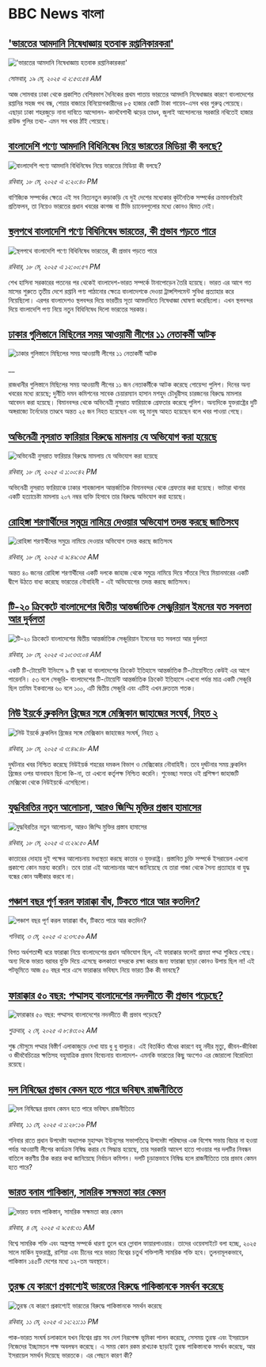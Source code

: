 # BBC News বাংলা## [ 'ভারতের আমদানি নিষেধাজ্ঞায় হতবাক রপ্তানিকারকরা'](https://www.bbc.com/bengali/articles/c0r15vq84e9o?at_campaign=githubrss)![ 'ভারতের আমদানি নিষেধাজ্ঞায় হতবাক রপ্তানিকারকরা'](https://ichef.bbci.co.uk/ace/standard/240/cpsprodpb/c650/live/d9fb0b00-3458-11f0-b5f8-4f1d446b8adc.jpg)_সোমবার, ১৯ মে, ২০২৫ এ ২:৫৩:৫৪ AM_আজ সোমবার ঢাকা থেকে প্রকাশিত বেশিরভাগ দৈনিকের প্রথম পাতায় ভারতের আমদানি নিষেধাজ্ঞার কারণে বাংলাদেশের রপ্তানির সহজ পথ বন্ধ, শেয়ার বাজারে বিনিয়োগকারীদের ৮৫ হাজার কোটি টাকা গায়েব-এসব খবর গুরুত্ব পেয়েছে।এছাড়া ঢাকা শহরজুড়ে নানা দাবিতে আন্দোলন- কালবৈশাখী ঝড়ের তাণ্ডব, জুলাই আন্দোলনের সরকারি নথিতেই হাজার রাউন্ড গুলির তথ্য- এমন সব খবর ঠাঁই পেয়েছে।## [বাংলাদেশি পণ্যে আমদানি বিধিনিষেধ নিয়ে ভারতের মিডিয়া কী বলছে?](https://www.bbc.com/bengali/articles/c80k7r3ly00o?at_campaign=githubrss)![বাংলাদেশি পণ্যে আমদানি বিধিনিষেধ নিয়ে ভারতের মিডিয়া কী বলছে?](https://ichef.bbci.co.uk/ace/standard/240/cpsprodpb/3cfb/live/afd2a6e0-33e9-11f0-8519-3b5a01ebe413.jpg)_রবিবার, ১৮ মে, ২০২৫ এ ২:২০:৪০ PM_বাণিজ্যিক সম্পর্কের ক্ষেত্রে এই সব নিত্যনতুন কড়াকড়ি যে দুই দেশের মধ্যেকার কূটনৈতিক সম্পর্কের ক্রমাবনতিরই প্রতিফলন, তা নিয়েও ভারতের প্রধান খবরের কাগজ বা টিভি চ্যানেলগুলোর মধ্যে কোনও দ্বিমত নেই।## [স্থলপথে বাংলাদেশি পণ্যে বিধিনিষেধ ভারতের, কী প্রভাব পড়তে পারে](https://www.bbc.com/bengali/articles/c62ng8expm3o?at_campaign=githubrss)![স্থলপথে বাংলাদেশি পণ্যে বিধিনিষেধ ভারতের, কী প্রভাব পড়তে পারে](https://ichef.bbci.co.uk/ace/standard/240/cpsprodpb/e8cb/live/31b37320-33d5-11f0-8519-3b5a01ebe413.jpg)_রবিবার, ১৮ মে, ২০২৫ এ ১২:০০:৫৭ PM_শেখ হাসিনা সরকারের পতনের পর থেকেই বাংলাদেশ-ভারত সম্পর্কে টানাপোড়েন তৈরি হয়েছে। ভারত এর আগে গত মাসের শুরুতে তৃতীয় দেশে রপ্তানি পণ্য পাঠানোর ক্ষেত্রে বাংলাদেশকে দেওয়া ট্রান্সশিপমেন্ট সুবিধা প্রত্যাহার করে নিয়েছিলো। এরপর বাংলাদেশও স্থলবন্দর দিয়ে ভারতীয় সূতা আমদানিতে নিষেধাজ্ঞা ঘোষণা করেছিলো। এখন স্থলবন্দর দিয়ে বাংলাদেশি পণ্য নিয়ে নতুন বিধিনিষেধ দিলো ভারতের সরকার।## [ঢাকার গুলিস্তানে মিছিলের সময় আওয়ামী লীগের ১১ নেতাকর্মী আটক](https://www.bbc.co.uk/bengali/live/c4gke1el66et?at_campaign=githubrss)![ঢাকার গুলিস্তানে মিছিলের সময় আওয়ামী লীগের ১১ নেতাকর্মী আটক](https://ichef.bbci.co.uk/ace/standard/240/cpsprodpb/8e5f/live/91736880-33f1-11f0-96c3-cf669419a2b0.jpg)__রাজধানীর গুলিস্তানে মিছিলের সময় আওয়ামী লীগের ১১ জন নেতাকর্মীকে আটক করেছে গোয়েন্দা পুলিশ। দিনের অন্য খবরের মধ্যে রয়েছে; দুর্নীতি দমন কমিশনের সাবেক চেয়ারম্যান হাসান মশহুদ চৌধুরীসহ চারজনের বিরুদ্ধে মামলার আবেদন করা হয়েছে। বিমানবন্দর থেকে অভিনেত্রী নুসরাত ফারিয়াকে গ্রেফতার করেছে পুলিশ। অন্যদিকে যুক্তরাষ্ট্রের দুটি অঙ্গরাজ্যে টর্নেডোর তাণ্ডবে অন্তত ২৫ জন নিহত হয়েছেন এবং বহু মানুষ আহত হয়েছেন বলে খবর পাওয়া গেছে।## [অভিনেত্রী নুসরাত ফারিয়ার বিরুদ্ধে মামলায় যে অভিযোগ করা হয়েছে](https://www.bbc.com/bengali/articles/cj425xpey09o?at_campaign=githubrss)![অভিনেত্রী নুসরাত ফারিয়ার বিরুদ্ধে মামলায় যে অভিযোগ করা হয়েছে](https://ichef.bbci.co.uk/ace/standard/240/cpsprodpb/5ae6/live/e6094cc0-33e2-11f0-96f3-ab1a2b7558e0.jpg)_রবিবার, ১৮ মে, ২০২৫ এ ১:০০:৪২ PM_অভিনেত্রী নুসরাত ফারিয়াকে ঢাকার শাহজালাল আন্তর্জাতিক বিমানবন্দর থেকে গ্রেফতার করা হয়েছে। ভাটারা থানার একটি হত্যাচেষ্টা মামলায় ২০৭ নম্বর ব্যক্তি হিসাবে তার বিরুদ্ধে অভিযোগ করা হয়েছে।## [রোহিঙ্গা শরণার্থীদের সমুদ্রে নামিয়ে দেওয়ার অভিযোগ তদন্ত করছে জাতিসংঘ](https://www.bbc.com/bengali/articles/cg710lxd70eo?at_campaign=githubrss)![রোহিঙ্গা শরণার্থীদের সমুদ্রে নামিয়ে দেওয়ার অভিযোগ তদন্ত করছে জাতিসংঘ](https://ichef.bbci.co.uk/ace/standard/240/cpsprodpb/41b4/live/768dd010-33c3-11f0-8519-3b5a01ebe413.jpg)_রবিবার, ১৮ মে, ২০২৫ এ ৯:৪৯:৩৫ AM_অন্তত ৪০ জনের রোহিঙ্গা শরণার্থীদের একটি দলকে জাহাজ থেকে সমুদ্রে নামিয়ে দিয়ে সাঁতরে গিয়ে মিয়ানমারের একটি দ্বীপে উঠতে বাধ্য করেছে ভারতের নৌবাহিনী - এই অভিযোগের তদন্ত করছে জাতিসংঘ।## [টি-২০ ক্রিকেটে বাংলাদেশের দ্বিতীয় আন্তর্জাতিক সেঞ্চুরিয়ান ইমনের যত সবলতা আর দুর্বলতা](https://www.bbc.com/bengali/articles/cly32y4pv9wo?at_campaign=githubrss)![টি-২০ ক্রিকেটে বাংলাদেশের দ্বিতীয় আন্তর্জাতিক সেঞ্চুরিয়ান ইমনের যত সবলতা আর দুর্বলতা](https://ichef.bbci.co.uk/ace/standard/240/cpsprodpb/c3c8/live/bdee5d80-33c3-11f0-8519-3b5a01ebe413.png)_রবিবার, ১৮ মে, ২০২৫ এ ১০:৩৩:০৪ AM_একটি টি-টোয়েন্টি ইনিংসে ৯ টি ছক্কা যা বাংলাদেশের ক্রিকেট ইতিহাসে আন্তর্জাতিক টি-টোয়েন্টিতে কেউই এর আগে পারেননি। ৫৩ বলে সেঞ্চুরি- বাংলাদেশের টি-টোয়েন্টি আন্তর্জাতিক ক্রিকেট ইতিহাসে এখনো পর্যন্ত মাত্র একটি সেঞ্চুরি ছিল তামিম ইকবালের ৬০ বলে ১০০, এটি দ্বিতীয় সেঞ্চুরি এবং এটিই এখন দ্রুততম শতক।## [নিউ ইয়র্কে ব্রুকলিন ব্রিজের সঙ্গে মেক্সিকান জাহাজের সংঘর্ষ, নিহত ২](https://www.bbc.com/bengali/articles/cpd4e0ne8veo?at_campaign=githubrss)![নিউ ইয়র্কে ব্রুকলিন ব্রিজের সঙ্গে মেক্সিকান জাহাজের সংঘর্ষ, নিহত ২](https://ichef.bbci.co.uk/ace/standard/240/cpsprodpb/e34a/live/3d462c60-3398-11f0-8519-3b5a01ebe413.jpg)_রবিবার, ১৮ মে, ২০২৫ এ ৩:৪৯:৪৮ AM_দুর্ঘটনার খবর নিশ্চিত করেছে নিউইয়র্ক শহরের দমকল বিভাগ ও মেক্সিকোর নৌবাহিনী। তবে দুর্ঘটনার সময় ব্রুকলিন ব্রিজের ওপর যানবাহন ছিলো কি-না, তা এখনো কর্তৃপক্ষ নিশ্চিত করেনি। শুভেচ্ছা সফরে ওই প্রশিক্ষণ জাহাজটি মেক্সিকো থেকে নিউইয়র্কে এসেছিলো।## [যুদ্ধবিরতির নতুন আলোচনা, আরও জিম্মি মুক্তির প্রস্তাব হামাসের](https://www.bbc.com/bengali/articles/cx27gv2qewjo?at_campaign=githubrss)![যুদ্ধবিরতির নতুন আলোচনা, আরও জিম্মি মুক্তির প্রস্তাব হামাসের](https://ichef.bbci.co.uk/ace/standard/240/cpsprodpb/abeb/live/cdbb8e50-3395-11f0-8519-3b5a01ebe413.jpg)_রবিবার, ১৮ মে, ২০২৫ এ ৩:২৯:৫০ AM_কাতারের দোহায় দুই পক্ষের আলোচনায় মধ্যস্থতা করছে কাতার ও যুক্তরাষ্ট্র। প্রস্তাবিত চুক্তি সম্পর্কে ইসরায়েল এখনো প্রকাশ্যে কোন মন্তব্য করেনি। তবে তারা এই আলোচনার আগে জানিয়েছে যে তারা গাজা থেকে সৈন্য প্রত্যাহার বা যুদ্ধ বন্ধের কোন অঙ্গীকার করবে না।## [পঞ্চাশ বছর পূর্ণ করল ফারাক্কা বাঁধ, টিকতে পারে আর কতদিন?](https://www.bbc.com/bengali/articles/cly1j90y6dvo?at_campaign=githubrss)![পঞ্চাশ বছর পূর্ণ করল ফারাক্কা বাঁধ, টিকতে পারে আর কতদিন?](https://ichef.bbci.co.uk/ace/standard/240/cpsprodpb/9f66/live/07258490-266f-11f0-af27-090e238d1774.jpg)_শনিবার, ৩ মে, ২০২৫ এ ২:৩৭:৫৬ AM_বিগত অর্ধশতাব্দী ধরে ফারাক্কা নিয়ে বাংলাদেশের প্রধান অভিযোগ ছিল, এই ফারাক্কার ফলেই প্রমত্তা পদ্মা শুকিয়ে গেছে। অন্য দিকে  ভারত বরাবর যুক্তি দিয়ে এসেছে কলকাতা বন্দরকে রক্ষা করার জন্য ফারাক্কা ছাড়া কোনও উপায় ছিল না! এই পটভূমিতে আজ ৫০ বছর পরে এসে ফারাক্কার ভবিষ্যৎ নিয়ে ভারত ঠিক কী ভাবছে?## [ফারাক্কার ৫০ বছর: পদ্মাসহ বাংলাদেশের নদনদীতে কী প্রভাব পড়েছে? ](https://www.bbc.com/bengali/articles/cedy72927lyo?at_campaign=githubrss)![ফারাক্কার ৫০ বছর: পদ্মাসহ বাংলাদেশের নদনদীতে কী প্রভাব পড়েছে? ](https://ichef.bbci.co.uk/ace/standard/240/cpsprodpb/b0b8/live/a824b9b0-26c4-11f0-8c66-ebf25fc2cfef.jpg)_শুক্রবার, ২ মে, ২০২৫ এ ৮:৪৩:০২ AM_শুষ্ক মৌসুমে পদ্মার বিস্তীর্ণ এলাকাজুড়ে দেখা যায় ধু ধু বালুচর। এই বিতর্কিত বাঁধের কারণে বহু নদীর মৃত্যু, জীবন-জীবিকা ও জীববৈচিত্রের ক্ষতিসহ বহুমাত্রিক প্রভাব বিবেচনায় বাংলাদেশ- এমনকি ভারতের কিছু অংশেও এর জোরালো বিরোধিতা রয়েছে।## [দল নিষিদ্ধের প্রভাব কেমন হতে পারে ভবিষ্যৎ রাজনীতিতে](https://www.bbc.com/bengali/articles/c8jg74m1ljeo?at_campaign=githubrss)![দল নিষিদ্ধের প্রভাব কেমন হতে পারে ভবিষ্যৎ রাজনীতিতে](https://ichef.bbci.co.uk/ace/standard/240/cpsprodpb/6b01/live/2f3fe910-2e59-11f0-b26b-ab62c890638b.jpg)_রবিবার, ১১ মে, ২০২৫ এ ১:২৮:১৬ PM_শনিবার রাতে প্রধান উপদেষ্টা অধ্যাপক মুহাম্মদ ইউনূসের সভাপতিত্বে উপদেষ্টা পরিষদের এক বিশেষ সভায় বিচার না হওয়া পর্যন্ত আওয়ামী লীগের কার্যক্রম নিষিদ্ধ করার যে সিদ্ধান্ত হয়েছে, তার সরকারি আদেশ হাতে পাওয়ার পর দলটির নিবন্ধন বাতিলে করণীয় ঠিক করার কথা জানিয়েছে নির্বাচন কমিশন। দলটি চূড়ান্তভাবে নিষিদ্ধ হলে রাজনীতিতে তার প্রভাব কেমন হতে পারে?## [ভারত বনাম পাকিস্তান, সামরিক সক্ষমতা কার কেমন ](https://www.bbc.com/bengali/articles/c62gm3y9dl1o?at_campaign=githubrss)![ভারত বনাম পাকিস্তান, সামরিক সক্ষমতা কার কেমন ](https://ichef.bbci.co.uk/ace/standard/240/cpsprodpb/b45e/live/e470bad0-268e-11f0-b26b-ab62c890638b.jpg)_রবিবার, ৪ মে, ২০২৫ এ ৯:৫৪:৩১ AM_বিশ্বে সামরিক শক্তি এবং অস্ত্রশস্ত্র সম্পর্কে ধারণা তুলে ধরে গ্লোবাল ফায়ারপাওয়ার। তাদের ওয়েবসাইটে বলা হচ্ছে, ২০২৫ সালে মার্কিন যুক্তরাষ্ট্র, রাশিয়া এবং চীনের পরে ভারত বিশ্বের চতুর্থ শক্তিশালী সামরিক শক্তি হবে। তুলনামূলকভাবে, পাকিস্তান ১৪৫টি দেশের মধ্যে ১২-তম অবস্থানে।## [তুরস্ক যে কারণে প্রকাশ্যেই ভারতের বিরুদ্ধে পাকিস্তানকে সমর্থন করেছে](https://www.bbc.com/bengali/articles/cr584g05n0zo?at_campaign=githubrss)![তুরস্ক যে কারণে প্রকাশ্যেই ভারতের বিরুদ্ধে পাকিস্তানকে সমর্থন করেছে](https://ichef.bbci.co.uk/ace/standard/240/cpsprodpb/c1ab/live/967db670-2e5e-11f0-a3dc-77d2fca8f7a5.jpg)_রবিবার, ১১ মে, ২০২৫ এ ১২:২১:১১ PM_পাক-ভারত সংঘর্ষ চলাকালে যখন বিশ্বের প্রায় সব দেশ নিরপেক্ষ ভূমিকা পালন করেছে, সেসময় তুরস্ক এবং ইসরায়েল নিজেদের ইচ্ছামতন পক্ষ অবলম্বন করেছে। এ সময় কোন রকম রাখঢাক ছাড়াই তুরস্ক পাকিস্তানকে সমর্থন করেছে, আর ইসরায়েল সমর্থন দিয়েছে ভারতকে। এর পেছনে কারণ কী?